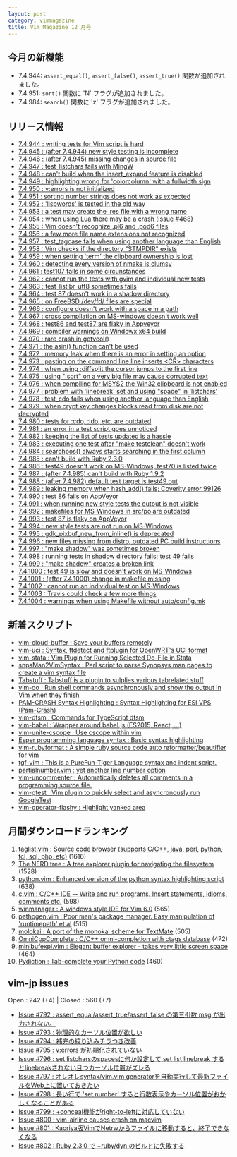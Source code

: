 ```yaml
---
layout: post
category: vimmagazine
title: Vim Magazine 12 月号
---
```


## 今月の新機能

- 7.4.944: `assert_equal()`, `assert_false()`, `assert_true()` 関数が追加されました。
- 7.4.951: `sort()` 関数に 'N' フラグが追加されました。
- 7.4.984: `search()` 関数に 'z' フラグが追加されました。

## リリース情報

- [7.4.944 : writing tests for Vim script is hard](https://github.com/vim/vim/commit/43345546ae63710441f066648b8485fb545b3801)
- [7.4.945 : (after 7.4.944) new style testing is incomplete](https://github.com/vim/vim/commit/683fa185a4b4ed7595e5942901548b8239ed5cdb)
- [7.4.946 : (after 7.4.945) missing changes in source file](https://github.com/vim/vim/commit/bbfbaf9741deebb9f1ed790885bd571c4cbce17a)
- [7.4.947 : test&#x5f;listchars fails with MingW](https://github.com/vim/vim/commit/5311c02f25eed8f34e8a80becb98e86264f371c3)
- [7.4.948 : can't build when the insert&#x5f;expand feature is disabled](https://github.com/vim/vim/commit/20ad69ccfb60ef718bd26387ef0e5424461a643e)
- [7.4.949 : highlighting wrong for 'colorcolumn' with a fullwidth sign](https://github.com/vim/vim/commit/32a214e78df0120f92fe049eab1385c60f0cdb0b)
- [7.4.950 : v:errors is not initialized](https://github.com/vim/vim/commit/4649ded2877508fe343cbcf6f7e7fd277be0aab3)
- [7.4.951 : sorting number strings does not work as expected](https://github.com/vim/vim/commit/b00da1d6d1655cb6e415f84ecc3be5ff3b790811)
- [7.4.952 : 'lispwords' is tested in the old way](https://github.com/vim/vim/commit/6cd1345307440491580e5e86cb82c54ee9a46baa)
- [7.4.953 : a test may create the .res file with a wrong name](https://github.com/vim/vim/commit/de0ad40cb3c1bc691a754698ed16a5b6cdb4086b)
- [7.4.954 : when using Lua there may be a crash (issue #468)](https://github.com/vim/vim/commit/f609dcf8c1094f6fc95f4fc36321a1fb08a7110c)
- [7.4.955 : Vim doesn't recognize .pl6 and .pod6 files](https://github.com/vim/vim/commit/3b8fcd945c5f0ee104eaabcf969fb6f973e79c77)
- [7.4.956 : a few more file name extensions not recognized](https://github.com/vim/vim/commit/f882d9f89dbe24ab1ba4bc88529bef28242fd2ed)
- [7.4.957 : test&#x5f;tagcase fails when using another language than English](https://github.com/vim/vim/commit/bc96c29ffc753daef302d20322d1e3d560094f44)
- [7.4.958 : Vim checks if the directory "$TMPDIR" exists](https://github.com/vim/vim/commit/e1a61991d9b6fd5f65636d17583f93118268cda5)
- [7.4.959 : when setting 'term' the clipboard ownership is lost](https://github.com/vim/vim/commit/0379d01c52e7930ccfc9133f229fba54a2024a42)
- [7.4.960 : detecting every version of nmake is clumsy](https://github.com/vim/vim/commit/90f5d0a5c3bbfeefcbc4d6eac59cf225ec714b28)
- [7.4.961 : test107 fails in some circunstances](https://github.com/vim/vim/commit/9dc2ce398bb3456cc8f590ef0260459798b34d2a)
- [7.4.962 : cannot run the tests with gvim and individual new tests](https://github.com/vim/vim/commit/3f12a2421bda43a4e48c822541b75f72ee11125a)
- [7.4.963 : test&#x5f;listlbr&#x5f;utf8 sometimes fails](https://github.com/vim/vim/commit/1c57fe8b9450eb29c3e42a94527d4b7514f853e2)
- [7.4.964 : test 87 doesn't work in a shadow directory](https://github.com/vim/vim/commit/91376b63877c113fe9a3fff2c1b04bf9504f447f)
- [7.4.965 : on FreeBSD /dev/fd/ files are special](https://github.com/vim/vim/commit/941aea2b975623a0c8bc24b140881ef0032a8bb8)
- [7.4.966 : configure doesn't work with a space in a path](https://github.com/vim/vim/commit/49222bee65228c7b5994b33c1568394c3cbf4583)
- [7.4.967 : cross compilation on MS-windows doesn't work well](https://github.com/vim/vim/commit/6b90351786eb0915336b576cc930300bf5c9ac63)
- [7.4.968 : test86 and test87 are flaky in Appveyor](https://github.com/vim/vim/commit/b65c749ac5a8a990d53493e3b9677142b1b9e4ce)
- [7.4.969 : compiler warnings on Windowx x64 build](https://github.com/vim/vim/commit/35be4534c029148a89ccc41e8e465d793e7ed7c2)
- [7.4.970 : rare crash in getvcol()](https://github.com/vim/vim/commit/9ec021a2b0dd35ba744a8e2a9430a643c85b922a)
- [7.4.971 : the asin() function can't be used](https://github.com/vim/vim/commit/099fdde0f073315b7f2700786ae533d23a556348)
- [7.4.972 : memory leak when there is an error in setting an option](https://github.com/vim/vim/commit/a98849670674264de699d7ab22ae4b9b32e78f4a)
- [7.4.973 : pasting on the command line line inserts \<CR> characters](https://github.com/vim/vim/commit/6f62fed349bf829da2adb02619dc9acba13c8ab6)
- [7.4.974 : when using :diffsplit the cursor jumps to the first line](https://github.com/vim/vim/commit/f29a82dcd0914c76f595d475ddac4517371fab2b)
- [7.4.975 : using ":sort" on a very big file may cause corrupted text](https://github.com/vim/vim/commit/75e3ad019933f4879137775549261bf51985ab7d)
- [7.4.976 : when compiling for MSYS2 the Win32 clipboard is not enabled](https://github.com/vim/vim/commit/8def26a0f5f5535e9af64e715cb80845fc8ec322)
- [7.4.977 : problem with 'linebreak' set and using "space" in 'listchars'](https://github.com/vim/vim/commit/9bc01ebb957d2b30d57bd30d7aee6f1df2a336b0)
- [7.4.978 : test&#x5f;cdo fails when using another language than English](https://github.com/vim/vim/commit/c42b9c670ea621d4dac0f216e011a6db576c5136)
- [7.4.979 : when crypt key changes blocks read from disk are not decrypted](https://github.com/vim/vim/commit/4a8c2cfc56b9affc36934aa0f20d8cfd2b1511c8)
- [7.4.980 : tests for :cdo, :ldo, etc. are outdated](https://github.com/vim/vim/commit/57d7971b5f1621071176eea81cdb0d1fc50c925d)
- [7.4.981 : an error in a test script goes unnoticed](https://github.com/vim/vim/commit/4686b323e4bc0f466500b018959f6c8965f010f9)
- [7.4.982 : keeping the list of tests updated is a hassle](https://github.com/vim/vim/commit/7b6156f4cd4027b664a916ba546e9b05d4c49e11)
- [7.4.983 : executing one test after "make testclean" doesn't work](https://github.com/vim/vim/commit/a60824308cd9bc192c5d38fc16cccfcf652b40f6)
- [7.4.984 : searchpos() always starts searching in the first column](https://github.com/vim/vim/commit/ad4d8a192abf44b89371af87d70b971cd654b799)
- [7.4.985 : can't build with Ruby 2.3.0](https://github.com/vim/vim/commit/f2f6d297966ec0e357640b71a238e51afcaba6cc)
- [7.4.986 : test49 doesn't work on MS-Windows, test70 is listed twice](https://github.com/vim/vim/commit/da9888a3f0118ce1ce5acbdcf4720602c2de2a3b)
- [7.4.987 : (after 7.4.985) can't build with Ruby 1.9.2](https://github.com/vim/vim/commit/0d27f64f7188efef99062a3c5694027c12401670)
- [7.4.988 : (after 7.4.982) default test target is test49.out](https://github.com/vim/vim/commit/40bbceee2213a6fa8fdc1d3f3920d61fb5370803)
- [7.4.989 : leaking memory when hash&#x5f;add() fails; Coverity error 99126](https://github.com/vim/vim/commit/0107f5ba87ca9427500d0fc42ec80a1f3fca9fdb)
- [7.4.990 : test 86 fails on AppVeyor](https://github.com/vim/vim/commit/e5c5f0c66c9491aca013f30da6e4f730a7ba7db6)
- [7.4.991 : when running new style tests the output is not visible](https://github.com/vim/vim/commit/096c8bb40d51b22a4b1d761baf7bb79fb9e55a28)
- [7.4.992 : makefiles for MS-Windows in src/po are outdated](https://github.com/vim/vim/commit/013806229a1e15480592f6bc8453130685ec750b)
- [7.4.993 : test 87 is flaky on AppVeyor](https://github.com/vim/vim/commit/52f6ae1366b34fc5771595c0bd17c779a7f6f544)
- [7.4.994 : new style tests are not run on MS-Windows](https://github.com/vim/vim/commit/4e5a31c8b3e259605f4d8543aaae68578cf9b0d7)
- [7.4.995 : gdk&#x5f;pixbuf&#x5f;new&#x5f;from&#x5f;inline() is deprecated](https://github.com/vim/vim/commit/36e294c00c784b9ddd05a4fdbea2e331ab2b1ca8)
- [7.4.996 : new files missing from distro, outdated PC build instructions](https://github.com/vim/vim/commit/e292d80bede5cb0b9b1ca95176ad6c3fbaae2e0a)
- [7.4.997 : "make shadow" was sometimes broken](https://github.com/vim/vim/commit/4c7bb12c82914307e6bbb73d95cfb3ba7189813a)
- [7.4.998 : running tests in shadow directory fails; test 49 fails](https://github.com/vim/vim/commit/f9c8bd2137b045f9a64d63eefcf022b4726b1419)
- [7.4.999 : "make shadow" creates a broken link](https://github.com/vim/vim/commit/b8cb643eab0e84d6a41f5884c7e41736218425fb)
- [7.4.1000 : test 49 is slow and doesn't work on MS-Windows](https://github.com/vim/vim/commit/c06624661a3aa6642304c06db9cebe553a4cab17)
- [7.4.1001 : (after 7.4.1000) change in makefile missing](https://github.com/vim/vim/commit/f49e240c2def978247fa457aa105bb3024413f7d)
- [7.4.1002 : cannot run an individual test on MS-Windows](https://github.com/vim/vim/commit/604619784c7f9007a883c123231d080598bd49f5)
- [7.4.1003 : Travis could check a few more things](https://github.com/vim/vim/commit/7b5f0a15bce11754c47f849b2ddd68ba0909afac)
- [7.4.1004 : warnings when using Makefile without auto/config.mk](https://github.com/vim/vim/commit/08b7bae91adb79d30d4c923fd758e2f7cecd33ef)

## 新着スクリプト

- [vim-cloud-buffer : Save your buffers remotely ](http://www.vim.org/scripts/script.php?script_id=5277)
- [vim-uci : Syntax, ftdetect and ftplugin for OpenWRT's UCI format](http://www.vim.org/scripts/script.php?script_id=5278)
- [vim-stata : Vim Plugin for Running Selected Do-File in Stata](http://www.vim.org/scripts/script.php?script_id=5279)
- [snpsMan2VimSyntax : Perl script to parse Synopsys man pages to create a vim syntax file](http://www.vim.org/scripts/script.php?script_id=5280)
- [Tabstuff : Tabstuff is a plugin to sulplies various tabrelated stuff](http://www.vim.org/scripts/script.php?script_id=5281)
- [vim-do : Run shell commands asynchronously and show the output in Vim when they finish](http://www.vim.org/scripts/script.php?script_id=5282)
- [PAM-CRASH Syntax Highlighting : Syntax Highlighting for ESI VPS (Pam-Crash)](http://www.vim.org/scripts/script.php?script_id=5283)
- [vim-dtsm : Commands for TypeScript dtsm](http://www.vim.org/scripts/script.php?script_id=5284)
- [vim-babel : Wrapper around babel.js (ES2015, React, ...)](http://www.vim.org/scripts/script.php?script_id=5285)
- [vim-unite-cscope : Use cscope within vim](http://www.vim.org/scripts/script.php?script_id=5286)
- [Esper programming language syntax : Basic syntax highlighting](http://www.vim.org/scripts/script.php?script_id=5287)
- [vim-rubyformat : A simple ruby source code auto reformatter/beautifier for vim](http://www.vim.org/scripts/script.php?script_id=5288)
- [tgf-vim : This is a PureFun-Tiger Language syntax and indent script.](http://www.vim.org/scripts/script.php?script_id=5289)
- [partialnumber.vim : yet another line number option](http://www.vim.org/scripts/script.php?script_id=5290)
- [vim-uncommenter : Automatically deletes all comments in a programming source file.](http://www.vim.org/scripts/script.php?script_id=5291)
- [vim-gtest : Vim plugin to quickly select and asyncronously run GoogleTest](http://www.vim.org/scripts/script.php?script_id=5292)
- [vim-operator-flashy : Highlight yanked area](http://www.vim.org/scripts/script.php?script_id=5293)

## 月間ダウンロードランキング

1. [taglist.vim : Source code browser (supports C/C++, java, perl, python, tcl, sql, php, etc)](http://www.vim.org/scripts/script.php?script_id=273) (1616)
2. [The NERD tree : A tree explorer plugin for navigating the filesystem](http://www.vim.org/scripts/script.php?script_id=1658) (1528)
3. [python.vim : Enhanced version of the python syntax highlighting script](http://www.vim.org/scripts/script.php?script_id=790) (638)
4. [c.vim : C/C++ IDE --  Write and run programs. Insert statements, idioms, comments etc.](http://www.vim.org/scripts/script.php?script_id=213) (598)
5. [winmanager : A windows style IDE for Vim 6.0](http://www.vim.org/scripts/script.php?script_id=95) (565)
6. [pathogen.vim : Poor man's package manager. Easy manipulation of 'runtimepath' et al](http://www.vim.org/scripts/script.php?script_id=2332) (515)
7. [molokai : A port of the monokai scheme for TextMate](http://www.vim.org/scripts/script.php?script_id=2340) (505)
8. [OmniCppComplete : C/C++ omni-completion with ctags database](http://www.vim.org/scripts/script.php?script_id=1520) (472)
9. [minibufexpl.vim : Elegant buffer explorer - takes very little screen space](http://www.vim.org/scripts/script.php?script_id=159) (464)
10. [Pydiction : Tab-complete your Python code](http://www.vim.org/scripts/script.php?script_id=850) (460)

## vim-jp issues

Open : 242 (+4) | Closed : 560 (+7)

- [Issue #792 : assert&#x5f;equal/assert&#x5f;true/assert&#x5f;false の第三引数 msg が出力されない。](https://github.com/vim-jp/issues/issues/792)
- [Issue #793 : 物理的なカーソル位置が欲しい](https://github.com/vim-jp/issues/issues/793)
- [Issue #794 : 補完の絞り込みチラつき改善](https://github.com/vim-jp/issues/issues/794)
- [Issue #795 : v:errors が初期化されていない](https://github.com/vim-jp/issues/issues/795)
- [Issue #796 : set listcharsのspacesに何か設定して set list linebreak するとlinebreakされない且つカーソル位置がズレる](https://github.com/vim-jp/issues/issues/796)
- [Issue #797 : オレオレsyntax/vim.vim generatorを自動実行して最新ファイルをWeb上に置いておきたい](https://github.com/vim-jp/issues/issues/797)
- [Issue #798 : 長い行で 'set number' すると行数表示やカーソル位置がおかしくなることがある](https://github.com/vim-jp/issues/issues/798)
- [Issue #799 : +conceal機能がright-to-leftに対応していない](https://github.com/vim-jp/issues/issues/799)
- [Issue #800 : vim-airline causes crash on macvim ](https://github.com/vim-jp/issues/issues/800)
- [Issue #801 : Kaoriya版VimでNetrwからファイルに移動すると、終了できなくなる](https://github.com/vim-jp/issues/issues/801)
- [Issue #802 : Ruby 2.3.0 で +ruby/dyn のビルドに失敗する](https://github.com/vim-jp/issues/issues/802)

